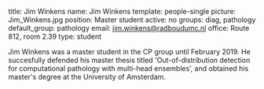 title: Jim Winkens
name: Jim Winkens
template: people-single
picture: Jim_Winkens.jpg
position: Master student
active: no
groups: diag, pathology
default_group: pathology
email: jim.winkens@radboudumc.nl
office: Route 812, room 2.39
type: student

Jim Winkens was a master student in the CP group until February 2019. He succesfully defended his master thesis titled 'Out-of-distribution detection for computational pathology with multi-head ensembles’, and obtained his master's degree at the University of Amsterdam.
